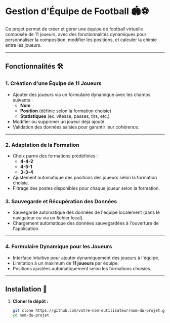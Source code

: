 # Gestion d'Équipe de Football 🏟️⚽

Ce projet permet de créer et gérer une équipe de football virtuelle composée de 11 joueurs, avec des fonctionnalités dynamiques pour personnaliser la composition, modifier les positions, et calculer la chimie entre les joueurs. 

---

## Fonctionnalités 🛠️

### 1. **Création d'une Équipe de 11 Joueurs**
- Ajouter des joueurs via un formulaire dynamique avec les champs suivants :
  - **Nom**
  - **Position** (définie selon la formation choisie)
  - **Statistiques** (ex. vitesse, passes, tirs, etc.)
- Modifier ou supprimer un joueur déjà ajouté.
- Validation des données saisies pour garantir leur cohérence.

---

### 2. **Adaptation de la Formation**
- Choix parmi des formations prédéfinies :
  - **4-4-2** 
  - **4-5-1** 
  - **3-3-4**
- Ajustement automatique des positions des joueurs selon la formation choisie.
- Filtrage des postes disponibles pour chaque joueur selon la formation.


### 3. **Sauvegarde et Récupération des Données**
- Sauvegarde automatique des données de l'équipe localement (dans le navigateur ou via un fichier local).
- Chargement automatique des données sauvegardées à l'ouverture de l'application.

---

### 4. **Formulaire Dynamique pour les Joueurs**
- Interface intuitive pour ajouter dynamiquement des joueurs à l'équipe.
- Limitation à un maximum de **11 joueurs** par équipe.
- Positions ajustées automatiquement selon les formations choisies.

---

## Installation 🚀

1. **Cloner le dépôt :**
   ```bash
   git clone https://github.com/votre-nom-dutilisateur/nom-du-projet.git
   cd nom-du-projet
